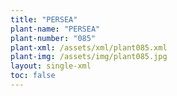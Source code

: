 ```yaml
---
title: "PERSEA"
plant-name: "PERSEA"
plant-number: "085"
plant-xml: /assets/xml/plant085.xml
plant-img: /assets/img/plant085.jpg
layout: single-xml
toc: false
---
```

